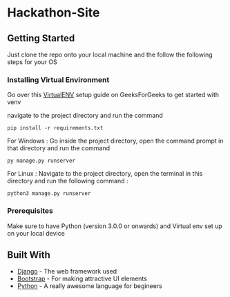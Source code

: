 # Hackathon-Site


## Getting Started

Just clone the repo onto your local machine and the follow the following steps for your OS

### Installing Virtual Environment

Go over this [VirtualENV](https://www.geeksforgeeks.org/creating-python-virtual-environment-windows-linux/) setup guide on GeeksForGeeks to get started with venv


navigate to the project directory and run the command
```
pip install -r requirements.txt
```

For Windows :
Go inside the project directory, open the command prompt in that directory and run the command
```
py manage.py runserver
```

For Linux :
Navigate to the project directory, open the terminal in this directory and run the following command :
```
python3 manage.py runserver
```

### Prerequisites

Make sure to have Python (version 3.0.0 or onwards) and Virtual env set up on your local device



## Built With

* [Django](https://www.djangoproject.com/) - The web framework used
* [Bootstrap](https://getbootstrap.com/) - For making attractive UI elements
* [Python](https://www.python.org/) - A really awesome language for begineers

